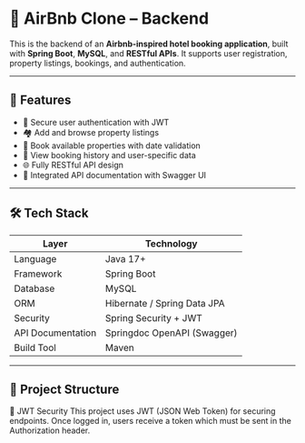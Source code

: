 # 🏨 AirBnb Clone – Backend

This is the backend of an **Airbnb-inspired hotel booking application**, built with **Spring Boot**, **MySQL**, and **RESTful APIs**. It supports user registration, property listings, bookings, and authentication.

---

## 🚀 Features

- 🔐 Secure user authentication with JWT
- 🏘️ Add and browse property listings
- 📅 Book available properties with date validation
- 👤 View booking history and user-specific data
- 🌐 Fully RESTful API design
- 📖 Integrated API documentation with Swagger UI

---

## 🛠️ Tech Stack

| Layer            | Technology              |
|------------------|--------------------------|
| Language         | Java 17+                 |
| Framework        | Spring Boot              |
| Database         | MySQL                    |
| ORM              | Hibernate / Spring Data JPA |
| Security         | Spring Security + JWT    |
| API Documentation| Springdoc OpenAPI (Swagger) |
| Build Tool       | Maven                    |

---

## 📁 Project Structure

🔐 JWT Security
This project uses JWT (JSON Web Token) for securing endpoints. Once logged in, users receive a token which must be sent in the Authorization header.
